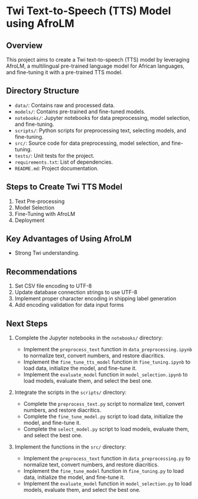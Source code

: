 # Twi Text-to-Speech (TTS) Model using AfroLM

## Overview
This project aims to create a Twi text-to-speech (TTS) model by leveraging AfroLM, a multilingual pre-trained language model for African languages, and fine-tuning it with a pre-trained TTS model.

## Directory Structure
- `data/`: Contains raw and processed data.
- `models/`: Contains pre-trained and fine-tuned models.
- `notebooks/`: Jupyter notebooks for data preprocessing, model selection, and fine-tuning.
- `scripts/`: Python scripts for preprocessing text, selecting models, and fine-tuning.
- `src/`: Source code for data preprocessing, model selection, and fine-tuning.
- `tests/`: Unit tests for the project.
- `requirements.txt`: List of dependencies.
- `README.md`: Project documentation.

## Steps to Create Twi TTS Model
1. Text Pre-processing
2. Model Selection
3. Fine-Tuning with AfroLM
4. Deployment

## Key Advantages of Using AfroLM
- Strong Twi understanding.

## Recommendations
1. Set CSV file encoding to UTF-8
2. Update database connection strings to use UTF-8
3. Implement proper character encoding in shipping label generation
4. Add encoding validation for data input forms

## Next Steps
1. Complete the Jupyter notebooks in the `notebooks/` directory:
   - Implement the `preprocess_text` function in `data_preprocessing.ipynb` to normalize text, convert numbers, and restore diacritics.
   - Implement the `fine_tune_tts_model` function in `fine_tuning.ipynb` to load data, initialize the model, and fine-tune it.
   - Implement the `evaluate_model` function in `model_selection.ipynb` to load models, evaluate them, and select the best one.

2. Integrate the scripts in the `scripts/` directory:
   - Complete the `preprocess_text.py` script to normalize text, convert numbers, and restore diacritics.
   - Complete the `fine_tune_model.py` script to load data, initialize the model, and fine-tune it.
   - Complete the `select_model.py` script to load models, evaluate them, and select the best one.

3. Implement the functions in the `src/` directory:
   - Implement the `preprocess_text` function in `data_preprocessing.py` to normalize text, convert numbers, and restore diacritics.
   - Implement the `fine_tune_model` function in `fine_tuning.py` to load data, initialize the model, and fine-tune it.
   - Implement the `evaluate_model` function in `model_selection.py` to load models, evaluate them, and select the best one.
